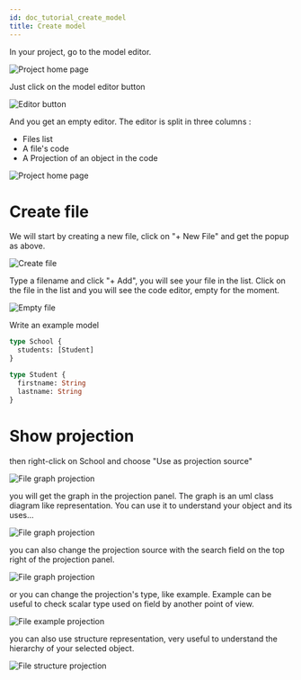 ```yaml
---
id: doc_tutorial_create_model
title: Create model
---
```


In your project, go to the model editor. 

![Project home page](assets/!projects!Project3.png)

Just click on the model editor button

![Editor button](assets/!projects!menu!model!editor.png)

And you get an empty editor. The editor is split in three columns :
- Files list
- A file's code
- A Projection of an object in the code

![Project home page](assets/!projects!Project3!model_empty.png)

# Create file

We will start by creating a new file, click on "+ New File" and get the popup as above.

![Create file](assets/!projects!Project3!model_new_file_type.png)

Type a filename and click "+ Add", you will see your file in the list.
Click on the file in the list and you will see the code editor, empty for the moment.

![Empty file](assets/!projects!Project3!model!Store.akwatype.png)

Write an example model 

```graphql
type School {
  students: [Student]
}

type Student {
  firstname: String
  lastname: String
}
```

# Show projection

then right-click on School and choose "Use as projection source"

![File graph projection](assets/!projects!Project3!model!Store.akwatype_1_menu!projection_source.png)

you will get the graph in the projection panel.
The graph is an uml class diagram like representation. You can use it to understand your object and its uses…

![File graph projection](assets/!projects!Project3!model!Store.akwatype_1_graph.png)

you can also change the projection source with the search field on the top right of the projection panel.

![File graph projection](assets/!projects!Project3!model!Store.akwatype_1_projection.png)

or you can change the projection's type, like example. Example can be useful to check scalar type used on field by another point of view.

![File example projection](assets/!projects!Project3!model!Store.akwatype_1_example.png)

you can also use structure representation, very useful to understand the hierarchy of your selected object.

![File structure projection](assets/!projects!Project3!model!Store.akwatype_1_structure.png)